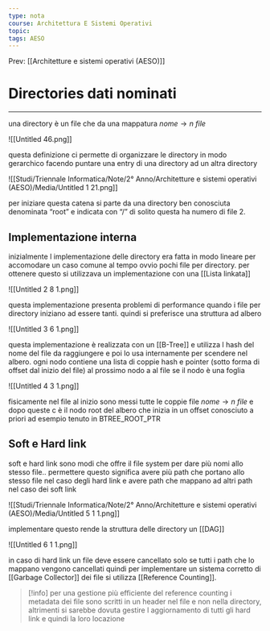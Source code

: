 ```yaml
---
type: nota
course: Architettura E Sistemi Operativi
topic: 
tags: AESO
---
```


Prev: [[Architetture e sistemi operativi (AESO)]]

# Directories dati nominati
---


una directory è un file che da una mappatura $nome \rightarrow n\ file$

![[Untitled 46.png]]

questa definizione ci permette di organizzare le directory in modo gerarchico facendo puntare una entry di una directory ad un altra directory



![[Studi/Triennale Informatica/Note/2° Anno/Architetture e sistemi operativi (AESO)/Media/Untitled 1 21.png]]

per iniziare questa catena si parte da una directory ben conosciuta denominata “root” e indicata con “/” di solito questa ha numero di file 2.

## Implementazione interna

inizialmente l implementazione delle directory era fatta in modo lineare per accomodare un caso comune al tempo ovvio pochi file per directory. per ottenere questo si utilizzava un implementazione con una [[Lista linkata]]

![[Untitled 2 8 1.png]]

questa implementazione presenta problemi di performance quando i file per directory iniziano ad essere tanti. quindi si preferisce una struttura ad albero

![[Untitled 3 6 1.png]]

questa implementazione è realizzata con un [[B-Tree]] e utilizza l hash del nome del file da raggiungere e poi lo usa internamente per scendere nel albero.
ogni nodo contiene una lista di coppie hash e pointer (sotto forma di offset dal inizio del file) al prossimo nodo a al file se il nodo è una foglia

![[Untitled 4 3 1.png]]

fisicamente nel file al inizio sono messi tutte le coppie file $nome \rightarrow n\ file$ e dopo queste c è il nodo root del albero che inizia in un offset conosciuto a priori ad esempio tenuto in BTREE_ROOT_PTR

## Soft e Hard link

soft e hard link sono modi che offre il file system per dare più nomi allo stesso file.. permettere questo significa avere più path che portano allo stesso file nel caso degli hard link e avere path che mappano ad altri path nel caso dei soft link



![[Studi/Triennale Informatica/Note/2° Anno/Architetture e sistemi operativi (AESO)/Media/Untitled 5 1 1.png]]

 implementare questo rende la struttura delle directory un [[DAG]]

![[Untitled 6 1 1.png]]

in caso di hard link un file deve essere cancellato solo se tutti i path che lo mappano vengono cancellati quindi per implementare un sistema corretto di [[Garbage Collector]] dei file si utilizza [[Reference Counting]].

>[!info]
 per una gestione più efficiente del reference counting i metadata dei file sono scritti in un header nel file e non nella directory, altrimenti si sarebbe dovuta gestire l aggiornamento di tutti gli hard link e quindi la loro locazione
